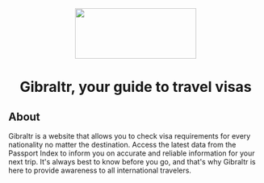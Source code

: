 
<div align="center">
    <img src="https://i.imgur.com/XTkm2s9.png" height="100" width="240"></img>
</div>

<h1 align="center">Gibraltr, your guide to travel visas</h1>

## About

Gibraltr is a website that allows you to check visa requirements for every nationality no matter the destination. Access the latest data from the Passport Index to inform you on accurate and reliable information for your next trip. It's always best to know before you go, and that's why Gibraltr is here to provide awareness to all international travelers. 
